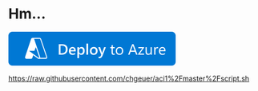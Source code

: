 # Hm...

[![Deploy To Azure](https://raw.githubusercontent.com/Azure/azure-quickstart-templates/master/1-CONTRIBUTION-GUIDE/images/deploytoazure.svg?sanitize=true)](https://portal.azure.com/#create/Microsoft.Template/uri/https%3A%2F%2Fraw.githubusercontent.com%2FAchgeuer%2Faci1%2Fmaster%2Fazuredeploy.json)

https://raw.githubusercontent.com/chgeuer/aci1%2Fmaster%2Fscript.sh
